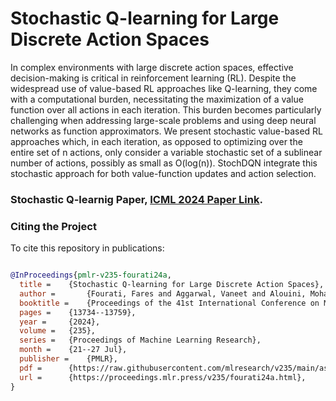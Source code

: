 # Stochastic Q-learning for Large Discrete Action Spaces

In complex environments with large discrete action spaces, effective decision-making is critical in reinforcement learning (RL). Despite the widespread use of value-based RL approaches like Q-learning, they come with a computational burden, necessitating the maximization of a value function over all actions in each iteration. This burden becomes particularly challenging when addressing large-scale problems and using deep neural networks as function approximators. We present stochastic value-based RL approaches which, in each iteration, as opposed to optimizing over the entire set of n
 actions, only consider a variable stochastic set of a sublinear number of actions, possibly as small as O(log(n)). StochDQN integrate this stochastic approach for both value-function updates and action selection.

### Stochastic Q-learnig Paper, [ICML 2024 Paper Link](https://proceedings.mlr.press/v235/fourati24a.html).

### Citing the Project

To cite this repository in publications:

```bibtex

@InProceedings{pmlr-v235-fourati24a,
  title = 	 {Stochastic Q-learning for Large Discrete Action Spaces},
  author =       {Fourati, Fares and Aggarwal, Vaneet and Alouini, Mohamed-Slim},
  booktitle = 	 {Proceedings of the 41st International Conference on Machine Learning},
  pages = 	 {13734--13759},
  year = 	 {2024},
  volume = 	 {235},
  series = 	 {Proceedings of Machine Learning Research},
  month = 	 {21--27 Jul},
  publisher =    {PMLR},
  pdf = 	 {https://raw.githubusercontent.com/mlresearch/v235/main/assets/fourati24a/fourati24a.pdf},
  url = 	 {https://proceedings.mlr.press/v235/fourati24a.html},
}
```

